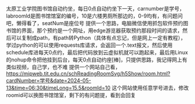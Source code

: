 太原工业学院图书馆自动约坐，每日0点自动约坐下一天，carnumber是学号，labroomld是图书馆馆室的编号，10是六楼男厕所那边的，0-9均有，有问题问吧，懒得看了，seatNum是座位号
提供一个思路，电脑微信使用抓包软件预约图书馆的界面，那个预约是一个网址，用edge游览器获取预约那段时间的请求，然后可以复制成path，有path转Python（具体有点忘记，但是网上一定有教程），学过python的可以使用requests库请求，会返回一个.text报文，然后使用schedule库进每天0点约，最后把代码放到云虚拟机就可以跑起来，最后用Linux的nohup命令把他挂到后台，每天0点自动约座[棒]，只提供思路，我记得网上有类似视频，自己学，也不难
提供一个网站自己看，https://mipweb.tit.edu.cn/schReadingRoomSvg/h5Show/room.html?cardNumber=学号&date=2024-05-13&time=06:30&timeLong=15.5&roomId=10
这个网站使用任意学号进去，修改roomid可以换图书馆馆室，剩下的有问题提，看到会回复
